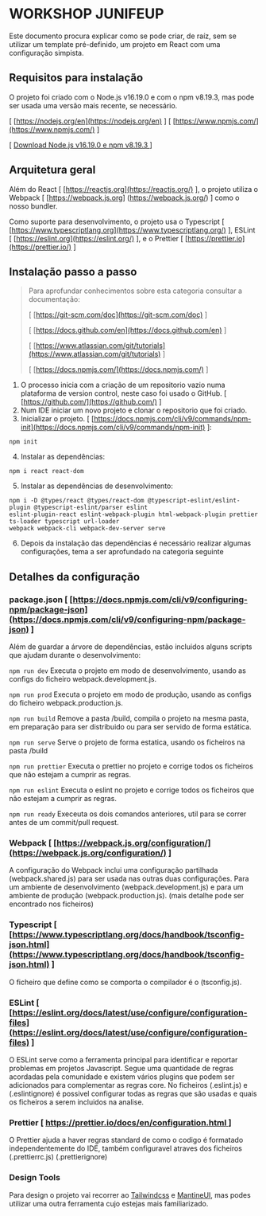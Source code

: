 # WORKSHOP JUNIFEUP

Este documento procura explicar como se pode criar, de raíz, sem se utilizar um template pré-definido, um projeto em
React com uma configuração simpista.

## Requisitos para instalação

O projeto foi criado com o Node.js v16.19.0 e com o npm v8.19.3, mas pode ser usada uma versão mais recente, se
necessário.

[ [https://nodejs.org/en](https://nodejs.org/en) ] [ [https://www.npmjs.com/](https://www.npmjs.com/) ]

[ [Download Node.js v16.19.0 e npm v8.19.3 ](https://nodejs.org/download/release/v16.19.0/) ]

## Arquitetura geral

Além do React [ [https://reactjs.org](https://reactjs.org/) ], o projeto utiliza o Webpack [ [https://webpack.js.org]
(https://webpack.js.org/) ] como o nosso bundler.

Como suporte para desenvolvimento, o projeto usa o Typescript [ [https://www.typescriptlang.org](https://www.typescriptlang.org/)
], ESLint [ [https://eslint.org](https://eslint.org/) ], e o Prettier [ [https://prettier.io](https://prettier.io/) ]

## Instalação passo a passo

> Para aprofundar conhecimentos sobre esta categoria consultar a documentação:
> 
> [ [https://git-scm.com/doc](https://git-scm.com/doc) ]
> 
> [ [https://docs.github.com/en](https://docs.github.com/en) ]
> 
> [ [https://www.atlassian.com/git/tutorials](https://www.atlassian.com/git/tutorials) ]
> 
> [ [https://docs.npmjs.com/](https://docs.npmjs.com/) ]

1. O processo inicia com a criação de um repositorio vazio numa plataforma de version control, neste caso foi usado o 
   GitHub.
   [ [https://github.com/](https://github.com/) ]
2. Num IDE iniciar um novo projeto e clonar o repositorio que foi criado.
3. Inicializar o projeto. [ [https://docs.npmjs.com/cli/v9/commands/npm-init](https://docs.npmjs.com/cli/v9/commands/npm-init) ]:
``` 
npm init 
``` 
4. Instalar as dependências:
``` 
npm i react react-dom 
```
5. Instalar as dependências de desenvolvimento:
``` 
npm i -D @types/react @types/react-dom @typescript-eslint/eslint-plugin @typescript-eslint/parser eslint 
eslint-plugin-react eslint-webpack-plugin html-webpack-plugin prettier ts-loader typescript url-loader 
webpack webpack-cli webpack-dev-server serve
```
6. Depois da instalação das dependências é necessário realizar algumas configurações, tema a ser aprofundado na 
   categoria seguinte

## Detalhes da configuração

### package.json [ [https://docs.npmjs.com/cli/v9/configuring-npm/package-json](https://docs.npmjs.com/cli/v9/configuring-npm/package-json) ]

Além de guardar a árvore de dependências, estão incluidos alguns scripts que ajudam durante o desenvolvimento:

``` npm run dev ``` Executa o projeto em modo de desenvolvimento, usando as configs do ficheiro webpack.development.js.

``` npm run prod ``` Executa o projeto em modo de produção, usando as configs do ficheiro webpack.production.js.

``` npm run build ``` Remove a pasta /build, compila o projeto na mesma pasta, em preparação para ser 
distribuido ou para ser servido de forma estática.

``` npm run serve ``` Serve o projeto de forma estatica, usando os ficheiros na pasta /build

``` npm run prettier ``` Executa o prettier no projeto e corrige todos os ficheiros que não estejam a cumprir as regras.

``` npm run eslint ``` Executa o eslint no projeto e corrige todos os ficheiros que não estejam a cumprir as regras.

``` npm run ready ``` Execeuta os dois comandos anteriores, util para se correr antes de um commit/pull request.

### Webpack [ [https://webpack.js.org/configuration/](https://webpack.js.org/configuration/) ]

A configuração do Webpack inclui uma configuração partilhada (webpack.shared.js) para ser usada nas outras duas 
configurações. Para um ambiente de desenvolvimento (webpack.development.js) e para um ambiente de produção 
(webpack.production.js). (mais detalhe pode ser encontrado nos ficheiros)

### Typescript [ [https://www.typescriptlang.org/docs/handbook/tsconfig-json.html](https://www.typescriptlang.org/docs/handbook/tsconfig-json.html) ] 

O ficheiro que define como se comporta o compilador é o (tsconfig.js).

### ESLint [ [https://eslint.org/docs/latest/use/configure/configuration-files](https://eslint.org/docs/latest/use/configure/configuration-files) ]

O ESLint serve como a ferramenta principal para identificar e reportar problemas em projetos Javascript. Segue uma 
quantidade de regras acordadas pela comunidade e existem vários plugins que podem ser adicionados para complementar as 
regras core. No ficheiros (.eslint.js) e (.eslintignore) é possivel configurar todas as regras que são usadas e 
quais os ficheiros a serem incluidos na analise.
 
### Prettier [ [https://prettier.io/docs/en/configuration.html ](https://prettier.io/docs/en/configuration.html ) ]

O Prettier ajuda a haver regras standard de como o codigo é formatado independentemente do IDE, também configuravel 
atraves dos ficheiros (.prettierrc.js) (.prettierignore)

### Design Tools

Para design o projeto vai recorrer ao [Tailwindcss](https://tailwindcss.com) e [MantineUI](https://mantine.dev), mas podes utilizar uma outra ferramenta cujo estejas mais familiarizado.
